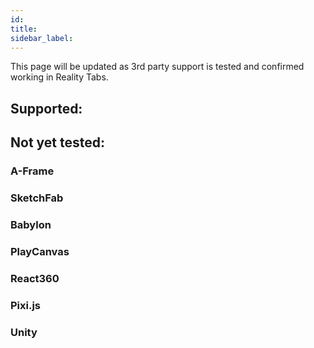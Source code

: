 ```yaml
---
id: 
title: 
sidebar_label: 
---
```


This page will be updated as 3rd party support is tested and confirmed working in Reality Tabs.

## Supported:

## Not yet tested:

### A-Frame 
### SketchFab 
### Babylon 
### PlayCanvas 
### React360 
### Pixi.js 
### Unity 
